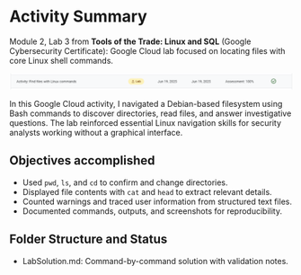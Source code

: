 # Activity Summary 

Module 2, Lab 3 from **Tools of the Trade: Linux and SQL** (Google Cybersecurity Certificate): Google Cloud lab focused on locating files with core Linux shell commands.

![alt text](ActivityResult.png)

In this Google Cloud activity, I navigated a Debian-based filesystem using Bash commands to discover directories, read files, and answer investigative questions. The lab reinforced essential Linux navigation skills for security analysts working without a graphical interface.

## Objectives accomplished

- Used `pwd`, `ls`, and `cd` to confirm and change directories.
- Displayed file contents with `cat` and `head` to extract relevant details.
- Counted warnings and traced user information from structured text files.
- Documented commands, outputs, and screenshots for reproducibility.

## Folder Structure and Status

- LabSolution.md: Command-by-command solution with validation notes.
